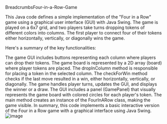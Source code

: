 BreadcrumbsFour-in-a-Row-Game

This Java code defines a simple implementation of the "Four in a Row" game using a graphical user interface (GUI) with Java Swing. The game is played on a 6x7 grid, and two players take turns dropping tokens of different colors into columns. The first player to connect four of their tokens either horizontally, vertically, or diagonally wins the game.

Here's a summary of the key functionalities:

The game GUI includes buttons representing each column where players can drop their tokens.
The game board is represented by a 2D array (board) where player tokens are placed.
The dropInColumn method is responsible for placing a token in the selected column.
The checkForWin method checks if the last move resulted in a win, either horizontally, vertically, or diagonally.
The game handles player turns, updates the GUI, and displays the winner or a draw.
The GUI includes a panel (GamePanel) that visually represents the game board with colored circles for each player's token.
The main method creates an instance of the FourInARow class, making the game visible.
In summary, this code implements a basic interactive version of the Four in a Row game with a graphical interface using Java Swing.
![image](https://github.com/Jameel-ezz/Four-in-a-Row-Game/assets/120614240/8cd4ef07-1708-4316-8562-67db1136e64d)
